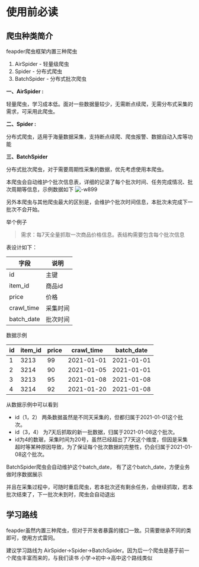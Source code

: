 # 使用前必读

## 爬虫种类简介

feapder爬虫框架内置三种爬虫

1. AirSpider - 轻量级爬虫
2. Spider - 分布式爬虫
3. BatchSpider - 分布式批次爬虫

**一、AirSpider :**

轻量爬虫，学习成本低。面对一些数据量较少，无需断点续爬，无需分布式采集的需求，可采用此爬虫。
 
**二、Spider :**

分布式爬虫，适用于海量数据采集，支持断点续爬、爬虫报警、数据自动入库等功能


**三、BatchSpider**

分布式批次爬虫，对于需要周期性采集的数据，优先考虑使用本爬虫。

本爬虫会自动维护个批次信息表，详细的记录了每个批次时间、任务完成情况、批次周期等信息，示例数据如下
![-w899](http://markdown-media.oss-cn-beijing.aliyuncs.com/2020/12/20/16084680404224.jpg?x-oss-process=style/markdown-media)

另外本爬虫与其他爬虫最大的区别是，会维护个批次时间信息，本批次未完成下一批次不会开始。

举个例子

> 需求：每7天全量抓取一次商品价格信息。表结构需要包含每个批次信息

表设计如下：

| 字段 | 说明 |
| --- | --- |
| id | 主键 |
| item_id | 商品id |
| price | 价格 |
| crawl_time | 采集时间 |
| batch_date | 批次时间 |

数据示例

| id | item_id | price | crawl_time | batch_date |
| --- | --- | --- | --- | --- |
| 1 | 3213 | 99 | 2021-01-01 | 2021-01-01 |
| 2 | 3214 | 90 | 2021-01-05 | 2021-01-01 |
| 3 | 3213 | 95 | 2021-01-08 | 2021-01-08 |
| 4 | 3214 | 92 | 2021-01-20| 2021-01-08 |

从数据示例中可以看到
- id（1，2） 两条数据虽然是不同天采集的，但都归属于2021-01-01这个批次。
- id（3，4） 为7天后抓取的新一批数据，归属于2021-01-08这个批次。
- id为4的数琚，采集时间为20号，虽然已经超出了7天这个维度，但因是采集超时等某种原因导致，为了保证每个批次数据的完整性，仍会归属于2021-01-08这个批次。

BatchSpider爬虫会自动维护这个batch_date， 有了这个batch_date，方便业务做时序数据展示

并且在采集过程中，可随时重启爬虫，若本批次还有剩余任务，会继续抓取，若本批次结束了，下一批次未到时，爬虫会自动退出

## 学习路线

feapder虽然内置三种爬虫，但对于开发者暴露的接口一致。只需要继承不同的类即可，使用方式雷同。

建议学习路线为 AirSpider->Spider->BatchSpider。因为后一个爬虫是基于前一个爬虫丰富而来的，与我们读书 小学->初中->高中这个路线类似

